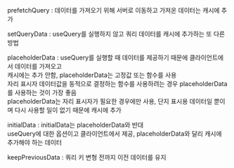 prefetchQuery : 데이터를 가져오기 위해 서버로 이동하고 가져온 데이터는 캐시에 추가<br>

setQueryData : useQuery를 실행하지 않고 쿼리 데이터를 캐시에 추가하는 또 다른 방법<br>

placeholderData : useQuery를 실행할 때 데이터를 제공하기 때문에 클라이언트에서 데이터를 가져오고<br>
캐시에는 추가 안함, placeholderData는 고정값 또는 함수를 사용<br>
자리 표시자 데이터값을 동적으로 결정하는 함수를 사용하려는 경우 placeholderData를 사용하는 것이 가장 좋음<br>
placeholderData는 자리 표시자가 필요한 경우에만 사용, 단지 표시용 데이터일 뿐이며 다시 사용할 일이 없기 때문에 캐시에 추가<br>

initialData : initialData는 placeholderData와 반대<br>
useQuery에 대한 옵션이고 클라이언트에서 제공, placeholderData와 달리 캐시에 추가해야 하는 데이터<br>

keepPreviousData : 쿼리 키 변형 전까지 이전 데이터를 유지
